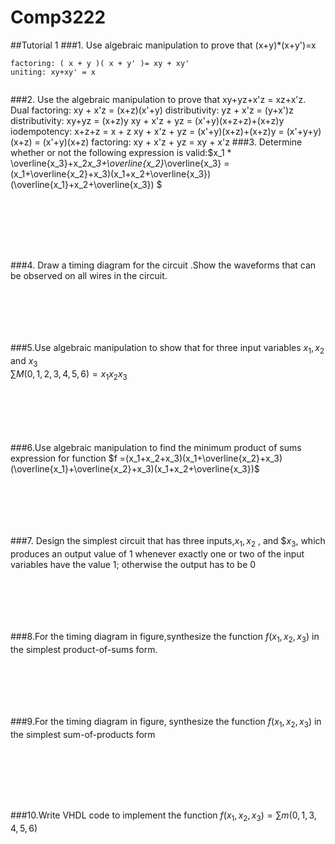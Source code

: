 # Comp3222

##Tutorial 1
###1. Use algebraic manipulation to prove that (x+y)*(x+y')=x
```
factoring: ( x + y )( x + y' )= xy + xy'
uniting: xy+xy' = x


```
###2. Use the algebraic manipulation to prove that xy+yz+x'z = xz+x'z.
    Dual factoring: xy + x'z = (x+z)(x'+y)
    distributivity: yz + x'z = (y+x')z
    distributivity: xy+yz = (x+z)y
    xy + x'z + yz = (x'+y)(x+z+z)+(x+z)y
    iodempotency: x+z+z = x + z
    xy + x'z + yz  = (x'+y)(x+z)+(x+z)y = (x'+y+y)(x+z) = (x'+y)(x+z)
    factoring:  xy + x'z + yz = xy + x'z
###3. Determine whether or not the following expression is valid:$x_1 * \overline{x_3}+x_2*x_3+\overline{x_2}*\overline{x_3} = (x_1+\overline{x_2}+x_3)(x_1+x_2+\overline{x_3})(\overline{x_1}+x_2+\overline{x_3}) $
```
    
    
   
   
   
   

``` 
###4. Draw a timing diagram for the circuit .Show the waveforms that can be observed on all wires in the circuit.
```






```
###5.Use algebraic manipulation to show that for three input variables $x_1,x_2$ and $x_3$<br>
$\sum{M(0,1,2,3,4,5,6)=x_1x_2x_3}$
```






```
###6.Use algebraic manipulation to find the minimum product of sums expression for function $f =(x_1+x_2+x_3)(x_1+\overline{x_2}+x_3)(\overline{x_1}+\overline{x_2}+x_3)(x_1+x_2+\overline{x_3})$
```






```

###7. Design the simplest circuit that has three inputs,$x_1,x_2$ , and $$x_3$, which produces an output value of 1 whenever exactly one or two of the input variables have the value 1; otherwise the output has to be 0
```






```
###8.For the timing diagram in figure,synthesize the function $f(x_1,x_2,x_3)$ in the simplest product-of-sums form.
```






```
###9.For the timing diagram in figure, synthesize the function $f(x_1,x_2,x_3)$ in the simplest sum-of-products form
```







```
###10.Write VHDL code to implement the function $f(x_1,x_2,x_3) = \sum{m(0,1,3,4,5,6)}$ 
```






```







    
        
